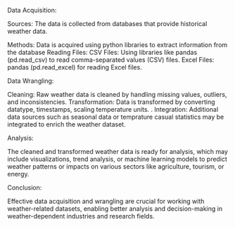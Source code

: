 
Data Acquisition:

Sources: The data is collected from databases that provide historical weather data.

Methods: Data is acquired using python libraries to extract information from the database
Reading Files:
CSV Files: Using libraries like pandas (pd.read_csv) to read comma-separated values (CSV) files.
Excel Files: pandas (pd.read_excel) for reading Excel files.

Data Wrangling:

Cleaning: Raw weather data is cleaned by handling missing values, outliers, and inconsistencies.
Transformation: Data is transformed by converting datatype, timestamps, scaling temperature units. .
Integration: Additional data sources such as seasonal data or temprature casual statistics may be integrated to enrich the weather dataset.

Analysis:

The cleaned and transformed weather data is ready for analysis, which may include visualizations, trend analysis, or machine learning models to predict weather patterns or impacts on various sectors like agriculture, tourism, or energy.


Conclusion:

Effective data acquisition and wrangling are crucial for working with weather-related datasets, enabling better analysis and decision-making in weather-dependent industries and research fields.

